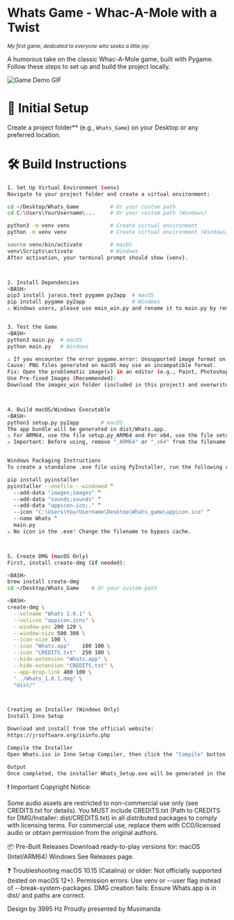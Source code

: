 # Whats Game - Whac-A-Mole with a Twist
<sub>*My first game, dedicated to everyone who seeks a little joy.*</sub>

A humorous take on the classic Whac-A-Mole game, built with Pygame.  
Follow these steps to set up and build the project locally.

![Game Demo GIF](Demo/Whats_demo.gif)


# 📂 Initial Setup
Create a project folder** (e.g., `Whats_Game`) on your Desktop or any preferred location.  


# 🛠️ Build Instructions
```bash
1. Set Up Virtual Environment (venv)
Navigate to your project folder and create a virtual environment:

cd ~/Desktop/Whats_Game          # Or your custom path
cd C:\Users\YourUsername\...     # Or your custom path (Windows)

python3 -m venv venv             # Create virtual environment
python -m venv venv              # Create virtual environment (Windows)

source venv/bin/activate         # macOS
venv\Scripts\activate            # Windows
After activation, your terminal prompt should show (venv).



2. Install Dependencies
<BASH>
pip3 install jaraco.text pygame py2app  # macOS
pip install pygame py2app               # Windows
⚠️ Windows users, please use main_win.py and rename it to main.py by removing the _win suffix.


3. Test the Game
<BASH>
python3 main.py  # macOS
python main.py   # Windows

⚠️ If you encounter the error pygame.error: Unsupported image format on Windows:
Cause: PNG files generated on macOS may use an incompatible format.
Fix: Open the problematic image(s) in an editor (e.g., Paint, Photoshop, GIMP) and re-save them as PNG.
Use Pre-fixed Images (Recommended):
Download the images_win folder (included in this project) and overwrite the files in the images folder with the Windows-compatible versions.



4. Build macOS/Windows Executable
<BASH>
python3 setup.py py2app       # macOS
The app bundle will be generated in dist/Whats.app.
⚠️ For ARM64, use the file setup.py_ARM64 and For x64, use the file setup.py_x64.
⚠️ Important: Before using, remove "_ARM64" or "_x64" from the filename, keeping only setup.py


Windows Packaging Instructions
To create a standalone .exe file using PyInstaller, run the following command in Command Prompt:

pip install pyinstaller
pyinstaller --onefile --windowed ^
  --add-data "images;images" ^
  --add-data "sounds;sounds" ^
  --add-data "appicon.ico;." ^
  --icon "C:\Users\YourUsername\Desktop\Whats_game\appicon.ico" ^
  --name Whats ^
  main.py
⚠️ No icon in the .exe? Change the filename to bypass cache.



5. Create DMG (macOS Only)
First, install create-dmg (if needed):

<BASH>
brew install create-dmg
cd ~/Desktop/Whats_Game    # Or your custom path

<BASH>
create-dmg \
  --volname "Whats 1.0.1" \
  --volicon "appicon.icns" \
  --window-pos 200 120 \
  --window-size 500 300 \
  --icon-size 100 \
  --icon "Whats.app"    100 100 \
  --icon "CREDITS.txt"  250 100 \
  --hide-extension "Whats.app" \
  --hide-extension "CREDITS.txt" \
  --app-drop-link 400 100 \
  "../Whats_1.0.1.dmg" \
  "dist/"



Creating an Installer (Windows Only)
Install Inno Setup

Download and install from the official website:
https://jrsoftware.org/isinfo.php

Compile the Installer
Open Whats.iss in Inno Setup Compiler, then click the "Compile" button.

Output
Once completed, the installer Whats_Setup.exe will be generated in the Output folder (located in the script directory).

```
❗ Important Copyright Notice:

Some audio assets are restricted to non-commercial use only (see CREDITS.txt for details).
You MUST include CREDITS.txt (Path to CREDITS for DMG/Installer: dist/CREDITS.txt) in all distributed packages to comply with licensing terms.
For commercial use, replace them with CC0/licensed audio or obtain permission from the original authors.

📦 Pre-Built Releases
Download ready-to-play versions for:
macOS (Intel/ARM64)
Windows
See Releases page.

❓ Troubleshooting
macOS 10.15 (Catalina) or older: Not officially supported (tested on macOS 12+).
Permission errors: Use venv or --user flag instead of --break-system-packages.
DMG creation fails: Ensure Whats.app is in dist/ and paths are correct.


Design by 3995 Hz
Proudly presented by Musimanda
